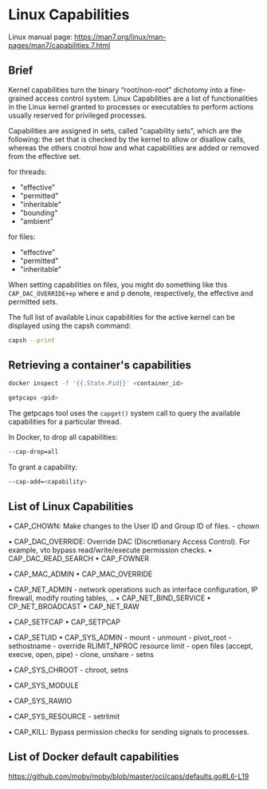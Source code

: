 
# Linux Capabilities

Linux manual page: https://man7.org/linux/man-pages/man7/capabilities.7.html

## Brief

Kernel capabilities turn the binary “root/non-root” dichotomy into a fine-grained access control system. Linux Capabilities are a list of functionalities in the Linux kernel granted to processes or executables to perform actions usually reserved for privileged processes.

Capabilities are assigned in sets, called "capability sets", which are the following: the set that is checked by the kernel to allow or disallow calls, whereas the others cnotrol how and what capabilities are added or removed from the effective set.

for threads:
   - "effective"
   - "permitted"
   - "inheritable"
   - "bounding"
   - "ambient"

for files:
   - "effective"
   - "permitted"
   - "inheritable"


When setting capabilities on files, you might do something like this `CAP_DAC_OVERRIDE+ep` where e and p denote, respectively, the effective and permitted sets.


The full list of available Linux capabilities for the active kernel can be displayed using the capsh command:

```bash
capsh --print
```


## Retrieving a container's capabilities

```bash
docker inspect -f '{{.State.Pid}}' <container_id>

getpcaps <pid>
```
The getpcaps tool uses the `capget()` system call to query the available capabilities for a particular thread.

In Docker, to drop all capabilities:
```bash
--cap-drop=all
```

To grant a capability:
```bash
--cap-add=<capability>
```


## List of Linux Capabilities

 • CAP_CHOWN: Make changes to the User ID and Group ID of files.
    - chown

 • CAP_DAC_OVERRIDE: Override DAC (Discretionary Access Control). For example, vto bypass read/write/execute permission checks.
 • CAP_DAC_READ_SEARCH
 • CAP_FOWNER

 • CAP_MAC_ADMIN
 • CAP_MAC_OVERRIDE

 • CAP_NET_ADMIN
    - network operations such as interface configuration, IP firewall, modify
      routing tables, ..
 • CAP_NET_BIND_SERVICE
 • CP_NET_BROADCAST
 • CAP_NET_RAW

 • CAP_SETFCAP
 • CAP_SETPCAP

 • CAP_SETUID
 • CAP_SYS_ADMIN
    - mount
    - unmount
    - pivot_root
    - sethostname
    - override RLIMIT_NPROC resource limit
    - open files (accept, execve, open, pipe)
    - clone, unshare
    - setns

 • CAP_SYS_CHROOT
    - chroot, setns

 • CAP_SYS_MODULE

 • CAP_SYS_RAWIO

 • CAP_SYS_RESOURCE
    - setrlimit

 • CAP_KILL: Bypass permission checks for sending signals to processes. 




## List of Docker default capabilities

https://github.com/moby/moby/blob/master/oci/caps/defaults.go#L6-L19